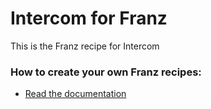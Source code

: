 # Intercom for Franz
This is the Franz recipe for Intercom

### How to create your own Franz recipes:
* [Read the documentation](https://github.com/meetfranz/plugins)
